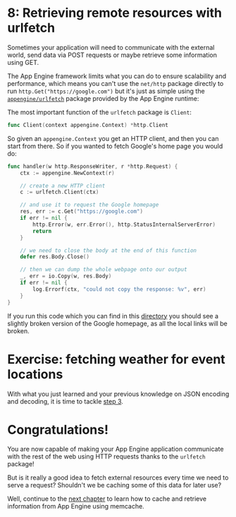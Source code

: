 # 8: Retrieving remote resources with urlfetch

Sometimes your application will need to communicate with the external world,
send data via POST requests or maybe retrieve some information using GET.

The App Engine framework limits what you can do to ensure scalability and
performance, which means you can't use the `net/http` package directly to
run `http.Get("https://google.com")` but it's just as simple using the
[`appengine/urlfetch`](https://cloud.google.com/appengine/docs/go/urlfetch/)
package provided by the App Engine runtime:

The most important function of the `urlfetch` package is `Client`:

```go
func Client(context appengine.Context) *http.Client
```

So given an `appengine.Context` you get an HTTP client, and then you can start
from there. So if you wanted to fetch Google's home page you would do:

```go
func handler(w http.ResponseWriter, r *http.Request) {
	ctx := appengine.NewContext(r)

	// create a new HTTP client
	c := urlfetch.Client(ctx)

	// and use it to request the Google homepage
	res, err := c.Get("https://google.com")
	if err != nil {
		http.Error(w, err.Error(), http.StatusInternalServerError)
        return
	}

	// we need to close the body at the end of this function
	defer res.Body.Close()

	// then we can dump the whole webpage onto our output
	_, err = io.Copy(w, res.Body)
	if err != nil {
		log.Errorf(ctx, "could not copy the response: %v", err)
	}
}
```

If you run this code which you can find in this [directory](fetch) you should
see a slightly broken version of the Google homepage, as all the local links
will be broken.

# Exercise: fetching weather for event locations

With what you just learned and your previous knowledge on JSON encoding and
decoding, it is time to tackle [step 3](../events/step3/README.md).

# Congratulations!

You are now capable of making your App Engine application communicate with the
rest of the web using HTTP requests thanks to the `urlfetch` package!

But is it really a good idea to fetch external resources every time we need to
serve a request? Shouldn't we be caching some of this data for later use?

Well, continue to the [next chapter](../section09/README.md) to learn how to
cache and retrieve information from App Engine using memcache.
